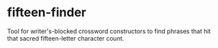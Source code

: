 # fifteen-finder
Tool for writer's-blocked crossword constructors to find phrases that hit that sacred fifteen-letter character count.
